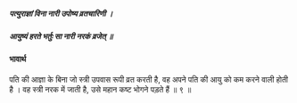 ##### पत्युराज्ञां विना नारी उपोष्य व्रतचारिणी ।
##### आयुष्यं हरते भर्तुः सा नारी नरकं व्रजेत् ॥

#### भावार्थ

पति की आज्ञा के बिना जो स्त्री उपवास रूपी व्रत करती है, वह अपने पति की आयु को कम करने वाली होती है । वह स्त्री नरक में जाती है, उसे महान कष्ट भोगने पड़ते हैं ॥ ९ ॥